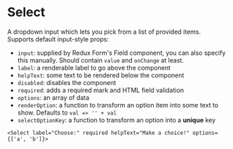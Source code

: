 Select
====

      
A dropdown input which lets you pick from a list of provided items. Supports default input-style props:

* `input`: supplied by Redux Form's Field component, you can also specify this manually. Should contain `value` and `onChange` at least.
* `label`: a renderable label to go above the component
* `helpText`: some text to be rendered below the component
* `disabled`: disables the component
* `required`: adds a required mark and HTML field validation
* `options`: an array of data
* `renderOption`: a function to transform an option item into some text to show. Defaults to `val => '' + val`
* `selectOptionKey`: a function to transform an option into a **unique** key

```
<Select label="Choose:" required helpText="Make a choice!" options={['a', 'b']}>
```
